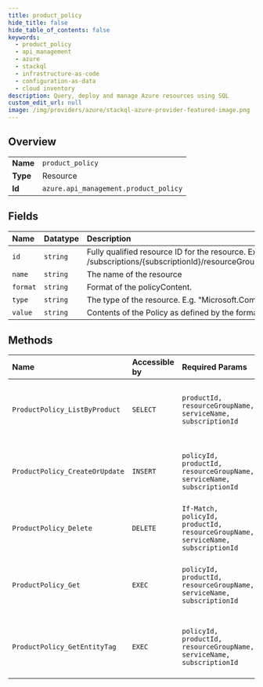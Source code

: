 ```yaml
---
title: product_policy
hide_title: false
hide_table_of_contents: false
keywords:
  - product_policy
  - api_management
  - azure    
  - stackql
  - infrastructure-as-code
  - configuration-as-data
  - cloud inventory
description: Query, deploy and manage Azure resources using SQL
custom_edit_url: null
image: /img/providers/azure/stackql-azure-provider-featured-image.png
---
```

  
    

## Overview
<table><tbody>
<tr><td><b>Name</b></td><td><code>product_policy</code></td></tr>
<tr><td><b>Type</b></td><td>Resource</td></tr>
<tr><td><b>Id</b></td><td><code>azure.api_management.product_policy</code></td></tr>
</tbody></table>

## Fields
| Name | Datatype | Description |
|:-----|:---------|:------------|
| `id` | `string` | Fully qualified resource ID for the resource. Ex - /subscriptions/{subscriptionId}/resourceGroups/{resourceGroupName}/providers/{resourceProviderNamespace}/{resourceType}/{resourceName} |
| `name` | `string` | The name of the resource |
| `format` | `string` | Format of the policyContent. |
| `type` | `string` | The type of the resource. E.g. "Microsoft.Compute/virtualMachines" or "Microsoft.Storage/storageAccounts" |
| `value` | `string` | Contents of the Policy as defined by the format. |
## Methods
| Name | Accessible by | Required Params | Description |
|:-----|:--------------|:----------------|:------------|
| `ProductPolicy_ListByProduct` | `SELECT` | `productId, resourceGroupName, serviceName, subscriptionId` | Get the policy configuration at the Product level. |
| `ProductPolicy_CreateOrUpdate` | `INSERT` | `policyId, productId, resourceGroupName, serviceName, subscriptionId` | Creates or updates policy configuration for the Product. |
| `ProductPolicy_Delete` | `DELETE` | `If-Match, policyId, productId, resourceGroupName, serviceName, subscriptionId` | Deletes the policy configuration at the Product. |
| `ProductPolicy_Get` | `EXEC` | `policyId, productId, resourceGroupName, serviceName, subscriptionId` | Get the policy configuration at the Product level. |
| `ProductPolicy_GetEntityTag` | `EXEC` | `policyId, productId, resourceGroupName, serviceName, subscriptionId` | Get the ETag of the policy configuration at the Product level. |
